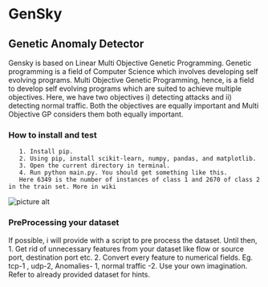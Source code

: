 # GenSky

## Genetic Anomaly Detector
Gensky is based on Linear Multi Objective Genetic Programming. Genetic programming is a field of Computer Science which involves developing self evolving programs. Multi Objective Genetic Programming, hence, is a field to develop self evolving programs which are suited to achieve multiple objectives. Here, we have two objectives i) detecting attacks and ii) detecting normal traffic. Both the objectives are equally important and Multi Objective GP considers them both equally important.

### How to install and test

       1. Install pip.
       2. Using pip, install scikit-learn, numpy, pandas, and matplotlib.
       3. Open the current directory in terminal.
       4. Run python main.py. You should get something like this. 
       Here 6349 is the number of instances of class 1 and 2670 of class 2 in the train set. More in wiki
   ![picture alt](http://i.imgur.com/dL1WQQG.png)
       
   
### PreProcessing your dataset
If possible, i will provide with a script to pre process the dataset. Until then,
       1. Get rid of unnecessary features from your dataset like flow or source port, destination port etc.
       2. Convert every feature to numerical fields. Eg. tcp-1 , udp-2, Anomalies- 1, normal traffic -2. 
          Use your own imagination. Refer to already provided dataset for hints.
    
